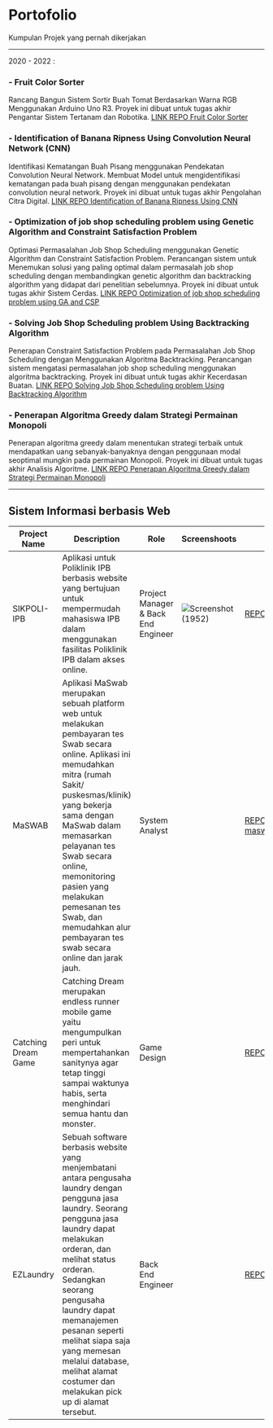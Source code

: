 # Portofolio
Kumpulan Projek yang pernah dikerjakan

---------------------------------------------------------------
2020 - 2022 :

### - Fruit Color Sorter
Rancang Bangun Sistem Sortir Buah Tomat Berdasarkan Warna RGB Menggunakan Arduino Uno R3. Proyek ini dibuat untuk tugas akhir Pengantar Sistem Tertanam dan Robotika.
[LINK REPO Fruit Color Sorter](https://github.com/zahraafirdausi/fruit-color-sorter) 

### - Identification of Banana Ripness Using Convolution Neural Network (CNN)
Identifikasi Kematangan Buah Pisang menggunakan Pendekatan Convolution Neural Network. Membuat Model untuk mengidentifikasi kematangan pada buah pisang dengan menggunakan pendekatan convolution neural network. Proyek ini dibuat untuk tugas akhir Pengolahan Citra Digital.
[LINK REPO Identification of Banana Ripness Using CNN](https://github.com/zahraafirdausi/Identification-of-Banana-Ripeness-using-CNN) 

### - Optimization of job shop scheduling problem using Genetic Algorithm and Constraint Satisfaction Problem
Optimasi Permasalahan Job Shop Scheduling menggunakan Genetic Algorithm dan Constraint Satisfaction Problem.
Perancangan sistem untuk Menemukan solusi yang paling optimal dalam permasalah job shop scheduling dengan membandingkan genetic algorithm dan backtracking algorithm yang didapat dari penelitian sebelumnya. Proyek ini dibuat untuk tugas akhir Sistem Cerdas. 
[LINK REPO Optimization of job shop scheduling problem using GA and CSP](https://github.com/zahraafirdausi/Optimization-of-job-shop-scheduling-problem-using-GA.) 

### - Solving Job Shop Scheduling problem Using Backtracking Algorithm
Penerapan Constraint Satisfaction Problem pada Permasalahan Job Shop Scheduling dengan Menggunakan Algoritma Backtracking. Perancangan sistem mengatasi permasalahan job shop scheduling menggunakan algoritma backtracking. Proyek ini dibuat untuk tugas akhir Kecerdasan Buatan.
[LINK REPO Solving Job Shop Scheduling problem Using Backtracking Algorithm](https://github.com/zahraafirdausi/Solving-Job-Shop-Scheduling-problem-Using-Backtracking-Algorithm.) 

### - Penerapan Algoritma Greedy dalam Strategi Permainan Monopoli
Penerapan algoritma greedy dalam menentukan strategi terbaik untuk mendapatkan uang sebanyak-banyaknya dengan penggunaan modal seoptimal mungkin pada permainan Monopoli. Proyek ini dibuat untuk tugas akhir Analisis Algoritme.
[LINK REPO Penerapan Algoritma Greedy dalam Strategi Permainan Monopoli](https://github.com/zahraafirdausi/Penerapan-Algoritma-Greedy-dalam-Strategi-Permainan-Monopoli.) 

---------------------------------------------------------

## Sistem Informasi berbasis Web

| Project Name      | Description                          | Role                  | Screenshoots  |URL        |
| ----------------- | ------------------------------------ | --------------------- |-------------- |-----------|
| SIKPOLI-IPB | Aplikasi untuk Poliklinik IPB berbasis website yang bertujuan untuk mempermudah mahasiswa IPB dalam menggunakan fasilitas Poliklinik IPB dalam akses online.          | Project Manager & Back End Engineer       | ![Screenshot (1952)](https://user-images.githubusercontent.com/57716837/122128443-e50cc880-ce5e-11eb-8ab4-4aa7c57cb3a5.png)   |[REPO](https://github.com/zahraafirdausi/SIKPOLI-IPB) |
| MaSWAB | Aplikasi MaSwab merupakan sebuah platform web untuk melakukan pembayaran tes Swab secara online. Aplikasi ini memudahkan mitra (rumah Sakit/ puskesmas/klinik) yang bekerja sama dengan MaSwab dalam memasarkan pelayanan tes Swab secara online, memonitoring pasien yang melakukan pemesanan tes Swab, dan memudahkan alur pembayaran tes swab secara online dan jarak jauh.          | System Analyst |  | [REPO](https://github.com/nurulakbaral/mppl-client)  [maswab.vercel.app](https://maswab.vercel.app/) |
| Catching Dream Game | Catching Dream merupakan endless runner mobile game yaitu mengumpulkan peri untuk mempertahankan sanitynya agar tetap tinggi sampai waktunya habis, serta menghindari semua hantu dan monster.    | Game Design            |  |[REPO](https://github.com/zahraafirdausi/catching-dream-game) |
| EZLaundry | Sebuah  software berbasis website yang menjembatani antara pengusaha laundry dengan pengguna jasa laundry. Seorang pengguna jasa laundry dapat melakukan orderan, dan melihat status orderan. Sedangkan seorang pengusaha laundry dapat memanajemen pesanan seperti melihat siapa saja yang memesan melalui database, melihat alamat costumer dan melakukan pick up di alamat tersebut.            | Back End Engineer |  | [REPO](https://github.com/zahraafirdausi/RPLREVISI) |
